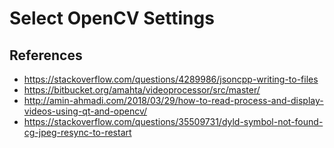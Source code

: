 # Select OpenCV Settings

## References

- https://stackoverflow.com/questions/4289986/jsoncpp-writing-to-files
- https://bitbucket.org/amahta/videoprocessor/src/master/
- http://amin-ahmadi.com/2018/03/29/how-to-read-process-and-display-videos-using-qt-and-opencv/
- https://stackoverflow.com/questions/35509731/dyld-symbol-not-found-cg-jpeg-resync-to-restart